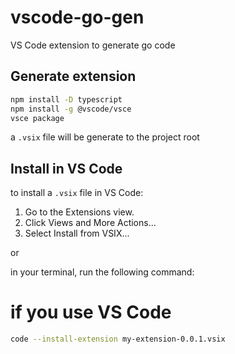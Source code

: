 # vscode-go-gen

VS Code extension to generate go code

## Generate extension

```sh
npm install -D typescript
npm install -g @vscode/vsce
vsce package
```

a `.vsix` file will be generate to the project root

## Install in VS Code

to install a `.vsix` file in VS Code:

1. Go to the Extensions view.
1. Click Views and More Actions...
1. Select Install from VSIX...

or

in your terminal, run the following command:

# if you use VS Code
```sh
code --install-extension my-extension-0.0.1.vsix
```
